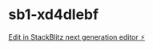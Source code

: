 # sb1-xd4dlebf

[Edit in StackBlitz next generation editor ⚡️](https://stackblitz.com/~/github.com/igolohh/sb1-xd4dlebf)